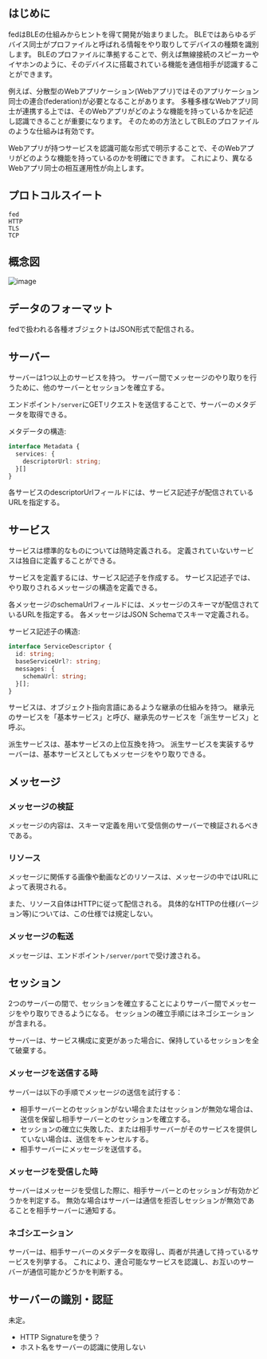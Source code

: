 ## はじめに
fedはBLEの仕組みからヒントを得て開発が始まりました。
BLEではあらゆるデバイス同士がプロファイルと呼ばれる情報をやり取りしてデバイスの種類を識別します。
BLEのプロファイルに準拠することで、例えば無線接続のスピーカーやイヤホンのように、そのデバイスに搭載されている機能を通信相手が認識することができます。

例えば、分散型のWebアプリケーション(Webアプリ)ではそのアプリケーション同士の連合(federation)が必要となることがあります。
多種多様なWebアプリ同士が連携する上では、そのWebアプリがどのような機能を持っているかを記述し認識できることが重要になります。
そのための方法としてBLEのプロファイルのような仕組みは有効です。

Webアプリが持つサービスを認識可能な形式で明示することで、そのWebアプリがどのような機能を持っているのかを明確にできます。
これにより、異なるWebアプリ同士の相互運用性が向上します。

## プロトコルスイート
```
fed
HTTP
TLS
TCP
```

## 概念図
![image](hoge.drawio.png)

## データのフォーマット
fedで扱われる各種オブジェクトはJSON形式で配信される。

## サーバー
サーバーは1つ以上のサービスを持つ。
サーバー間でメッセージのやり取りを行うために、他のサーバーとセッションを確立する。

エンドポイント`/server`にGETリクエストを送信することで、サーバーのメタデータを取得できる。

メタデータの構造:
```ts
interface Metadata {
  services: {
    descriptorUrl: string;
  }[]
}
```
各サービスのdescriptorUrlフィールドには、サービス記述子が配信されているURLを指定する。

## サービス
サービスは標準的なものについては随時定義される。
定義されていないサービスは独自に定義することができる。

サービスを定義するには、サービス記述子を作成する。
サービス記述子では、やり取りされるメッセージの構造を定義できる。

各メッセージのschemaUrlフィールドには、メッセージのスキーマが配信されているURLを指定する。
各メッセージはJSON Schemaでスキーマ定義される。

サービス記述子の構造:
```ts
interface ServiceDescriptor {
  id: string;
  baseServiceUrl?: string;
  messages: {
    schemaUrl: string;
  }[];
}
```

サービスは、オブジェクト指向言語にあるような継承の仕組みを持つ。
継承元のサービスを「基本サービス」と呼び、継承先のサービスを「派生サービス」と呼ぶ。

派生サービスは、基本サービスの上位互換を持つ。
派生サービスを実装するサーバーは、基本サービスとしてもメッセージをやり取りできる。

## メッセージ

### メッセージの検証
メッセージの内容は、スキーマ定義を用いて受信側のサーバーで検証されるべきである。

### リソース
メッセージに関係する画像や動画などのリソースは、メッセージの中ではURLによって表現される。

また、リソース自体はHTTPに従って配信される。
具体的なHTTPの仕様(バージョン等)については、この仕様では規定しない。

### メッセージの転送
メッセージは、エンドポイント`/server/port`で受け渡される。

## セッション
2つのサーバーの間で、セッションを確立することによりサーバー間でメッセージをやり取りできるようになる。
セッションの確立手順にはネゴシエーションが含まれる。

サーバーは、サービス構成に変更があった場合に、保持しているセッションを全て破棄する。

### メッセージを送信する時
サーバーは以下の手順でメッセージの送信を試行する：
- 相手サーバーとのセッションがない場合またはセッションが無効な場合は、送信を保留し相手サーバーとのセッションを確立する。
- セッションの確立に失敗した、または相手サーバーがそのサービスを提供していない場合は、送信をキャンセルする。
- 相手サーバーにメッセージを送信する。

### メッセージを受信した時
サーバーはメッセージを受信した際に、相手サーバーとのセッションが有効かどうかを判定する。
無効な場合はサーバーは通信を拒否しセッションが無効であることを相手サーバーに通知する。

### ネゴシエーション
サーバーは、相手サーバーのメタデータを取得し、両者が共通して持っているサービスを列挙する。
これにより、連合可能なサービスを認識し、お互いのサーバーが通信可能かどうかを判断する。

## サーバーの識別・認証
未定。
- HTTP Signatureを使う？
- ホスト名をサーバーの認識に使用しない
